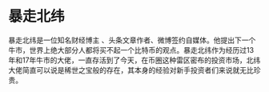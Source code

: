 # 暴走北纬

暴走北纬是一位知名财经博主 、头条文章作者、微博签约自媒体。他提出下一个牛市，世界上绝大部分人都将买不起一个比特币的观点。暴走北纬作为经历过13年和17年牛市的大佬，一直存活到了今天，在币圈这种雷区密布的投资市场，北纬大佬简直可以说是稀世之宝般的存在，其本身的经验对新手投资者们来说就无比珍贵。
